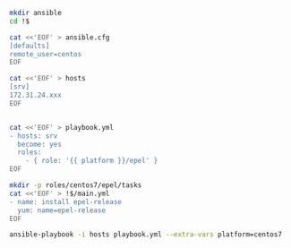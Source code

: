 ```bash
mkdir ansible
cd !$
```

```bash
cat <<'EOF' > ansible.cfg
[defaults]
remote_user=centos
EOF
```

```bash
cat <<'EOF' > hosts
[srv]
172.31.24.xxx
EOF
```
```bash

cat <<'EOF' > playbook.yml
- hosts: srv
  become: yes
  roles:
    - { role: '{{ platform }}/epel' }
EOF
```

```bash
mkdir -p roles/centos7/epel/tasks
cat <<'EOF' > !$/main.yml
- name: install epel-release
  yum: name=epel-release
EOF
```

```bash
ansible-playbook -i hosts playbook.yml --extra-vars platform=centos7
```
